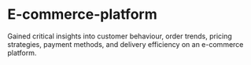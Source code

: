 # E-commerce-platform
Gained critical insights into customer behaviour, order trends, pricing strategies, payment methods, and  delivery efficiency on an e-commerce platform.
